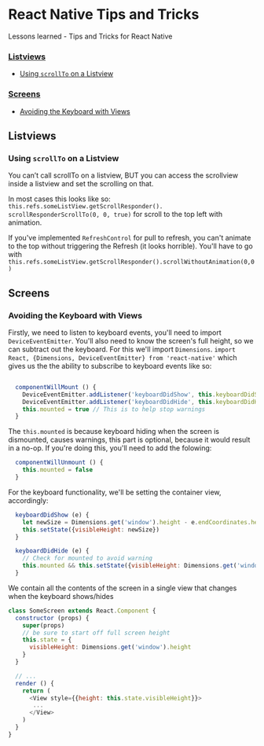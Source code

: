 # React Native Tips and Tricks
Lessons learned - Tips and Tricks for React Native

### [Listviews](#listviews)
* [Using `scrollTo` on a Listview](#using-scrollto-on-a-listview)

### [Screens](#screens)
* [Avoiding the Keyboard with Views](#avoiding-the-keyboard-with-views)

## Listviews
### Using `scrollTo` on a Listview
You can’t call scrollTo on a listview, BUT you can access the scrollview inside a listview and set the scrolling on that. 

In most cases this looks like so: `this.refs.someListView.getScrollResponder(). scrollResponderScrollTo(0, 0, true)` for scroll to the top left with animation.

If you've implemented `RefreshControl` for pull to refresh, you can't animate to the top without triggering the Refresh (it looks horrible).   You'll have to go with `this.refs.someListView.getScrollResponder().scrollWithoutAnimation(0,0)`

## Screens
### Avoiding the Keyboard with Views
Firstly, we need to listen to keyboard events, you'll need to import `DeviceEventEmitter`.  You'll also need to know the screen's full height, so we can subtract out the keyboard.  For this we'll import `Dimensions`.
`import React, {Dimensions, DeviceEventEmitter} from 'react-native'`
which gives us the the ability to subscribe to keyboard events like so:
```javascript

  componentWillMount () {
    DeviceEventEmitter.addListener('keyboardDidShow', this.keyboardDidShow.bind(this))
    DeviceEventEmitter.addListener('keyboardDidHide', this.keyboardDidHide.bind(this))
    this.mounted = true // This is to help stop warnings
  }
```
The `this.mounted` is because keyboard hiding when the screen is dismounted, causes warnings, this part is optional, because it would result in a no-op.   If you're doing this, you'll need to add the folowing:
```javascript
  componentWillUnmount () {
    this.mounted = false
  }
```
For the keyboard functionality, we'll be setting the container view, accordingly:
```javascript
  keyboardDidShow (e) {
    let newSize = Dimensions.get('window').height - e.endCoordinates.height
    this.setState({visibleHeight: newSize})
  }

  keyboardDidHide (e) {
    // Check for mounted to avoid warning
    this.mounted && this.setState({visibleHeight: Dimensions.get('window').height})
  }
```
We contain all the contents of the screen in a single view that changes when the keyboard shows/hides
```javascript
class SomeScreen extends React.Component {
  constructor (props) {
    super(props)
    // be sure to start off full screen height
    this.state = {
      visibleHeight: Dimensions.get('window').height
    }
  }

  // ...
  render () {
    return (
      <View style={{height: this.state.visibleHeight}}>
       ...
      </View>
    )
  }
}
```
